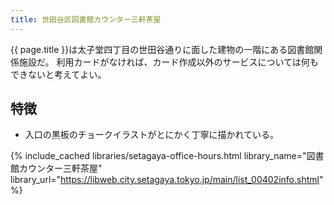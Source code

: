 ```yaml
---
title: 世田谷区図書館カウンター三軒茶屋
---
```


{{ page.title }}は太子堂四丁目の世田谷通りに面した建物の一階にある図書館関係施設だ。
利用カードがなければ、カード作成以外のサービスについては何もできないと考えてよい。

## 特徴

* 入口の黒板のチョークイラストがとにかく丁寧に描かれている。

{% include_cached libraries/setagaya-office-hours.html
    library_name="図書館カウンター三軒茶屋"
    library_url="https://libweb.city.setagaya.tokyo.jp/main/list_00402info.shtml" %}
